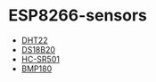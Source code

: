 # ESP8266-sensors
* [DHT22](https://github.com/johanbjerre/ESP8266-sensors/tree/master/dht22)
* [DS18B20](https://github.com/johanbjerre/ESP8266-sensors/tree/master/ds18b20)
* [HC-SR501](https://github.com/johanbjerre/ESP8266-sensors/tree/master/hcsr501)
* [BMP180](https://github.com/johanbjerre/ESP8266-sensors/tree/master/bmp180)

